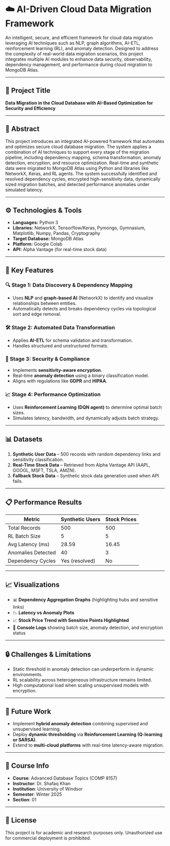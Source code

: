 # ☁️ AI-Driven Cloud Data Migration Framework

An intelligent, secure, and efficient framework for cloud data migration leveraging AI techniques such as NLP, graph algorithms, AI-ETL, reinforcement learning (RL), and anomaly detection. Designed to address the complexity of real-world data migration scenarios, this project integrates multiple AI modules to enhance data security, observability, dependency management, and performance during cloud migration to MongoDB Atlas.

---

## 📌 Project Title
**Data Migration in the Cloud Database with AI-Based Optimization for Security and Efficiency**

---

## 🧠 Abstract

This project introduces an integrated AI-powered framework that automates and optimizes secure cloud database migration. The system applies a combination of AI techniques to support every stage of the migration pipeline, including dependency mapping, schema transformation, anomaly detection, encryption, and resource optimization. Real-time and synthetic data were migrated to MongoDB Atlas using Python and libraries like NetworkX, Keras, and RL agents. The system successfully identified and resolved dependency cycles, encrypted high-sensitivity data, dynamically sized migration batches, and detected performance anomalies under simulated latency.

---

## ⚙️ Technologies & Tools

- **Languages:** Python 3  
- **Libraries:** NetworkX, Tensorflow/Keras, Pymongo, Gymnasium, Matplotlib, Numpy, Pandas, Cryptography  
- **Target Database:** MongoDB Atlas  
- **Platform:** Google Colab  
- **API:** Alpha Vantage (for real-time stock data)  

---

## 🚀 Key Features

### 🔍 Stage 1: Data Discovery & Dependency Mapping
- Uses **NLP** and **graph-based AI** (NetworkX) to identify and visualize relationships between entities.
- Automatically detects and breaks dependency cycles via topological sort and edge removal.

### 🛠️ Stage 2: Automated Data Transformation
- Applies **AI-ETL** for schema validation and transformation.
- Handles structured and unstructured formats.

### 🔐 Stage 3: Security & Compliance
- Implements **sensitivity-aware encryption**.
- Real-time **anomaly detection** using a binary classification model.
- Aligns with regulations like **GDPR** and **HIPAA**.

### 📈 Stage 4: Performance Optimization
- Uses **Reinforcement Learning (DQN agent)** to determine optimal batch sizes.
- Simulates latency, bandwidth, and dynamically adjusts batch strategy.

---

## 📊 Datasets

1. **Synthetic User Data** – 500 records with random dependency links and sensitivity classification.
2. **Real-Time Stock Data** – Retrieved from Alpha Vantage API (AAPL, GOOGL, MSFT, TSLA, AMZN).
3. **Fallback Stock Data** – Synthetic stock data generation used when API fails.

---

## 📋 Performance Results

| Metric                | Synthetic Users | Stock Prices |
|-----------------------|-----------------|--------------|
| Total Records         | 500             | 500          |
| RL Batch Size         | 5               | 5            |
| Avg Latency (ms)      | 28.59           | 16.45        |
| Anomalies Detected    | 40              | 3            |
| Dependency Cycles     | Yes (resolved)  | No           |

---

## 📈 Visualizations

- 📊 **Dependency Aggregation Graphs** (highlighting hubs and sensitive links)
- 📉 **Latency vs Anomaly Plots**
- 📈 **Stock Price Trend with Sensitive Points Highlighted**
- 📑 **Console Logs** showing batch size, anomaly detection, and encryption status

---

## 🔒 Challenges & Limitations

- Static threshold in anomaly detection can underperform in dynamic environments.
- RL scalability across heterogeneous infrastructure remains limited.
- High computational load when scaling unsupervised models with encryption.

---

## 🔮 Future Work

- Implement **hybrid anomaly detection** combining supervised and unsupervised learning.
- Deploy **dynamic thresholding** via **Reinforcement Learning (Q-learning or SARSA)**.
- Extend to **multi-cloud platforms** with real-time latency-aware migration.

---

## 🏫 Course Info

- **Course**: Advanced Database Topics (COMP 8157)  
- **Instructor**: Dr. Shafaq Khan  
- **Institution**: University of Windsor  
- **Semester**: Winter 2025  
- **Section**: 01  

---

## 📜 License

This project is for academic and research purposes only. Unauthorized use for commercial deployment is prohibited.

